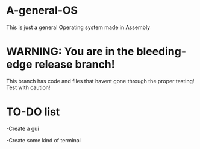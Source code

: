 
# A-general-OS

This is just a general Operating system made in Assembly

# WARNING: You are in the bleeding-edge release branch!

This branch has code and files that havent gone through the proper testing! Test with caution!

# TO-DO list

-Create a gui

-Create some kind of terminal
